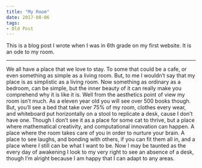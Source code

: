 ```yaml
---
title: "My Room"
date: 2017-08-06
tags:
- Old Post
---
```


This is a blog post I wrote when I was in 6th grade on my first website. It is an ode to my room.

---

We all have a place that we love to stay. To some that could be a cafe, or even something as simple as a living room. But, to me I wouldn’t say that my place is as simplistic as a living room. Now something as ordinary as a bedroom, can be simple, but the inner beauty of it can really make you comprehend why it is like it is. Well from the aesthetics point of view my room isn’t much. As a eleven year old you will see over 500 books though. But, you’ll see a bed that take over 75% of my room, clothes every wear, and whiteboard put horizontally on a stool to replicate a desk, cause I don’t have one. Though I don’t see it as a place for some cat to thrive, but a place where mathematical creativity, and computational innovation can happen. A place where the room takes care of you in order to nurture your brain. A place to see laughs, and bonding with others, if you can fit them all in, and a place where I still can be what I want to be. Now I may be taunted as the every day of awakening I look to my very right to see an absence of a desk, though I’m alright because I am happy that I can adapt to any areas.